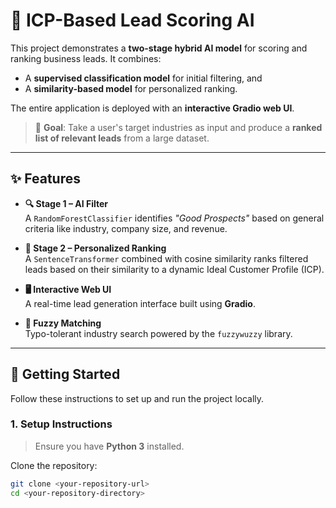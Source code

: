 # 🧠 ICP-Based Lead Scoring AI

This project demonstrates a **two-stage hybrid AI model** for scoring and ranking business leads. It combines:

- A **supervised classification model** for initial filtering, and  
- A **similarity-based model** for personalized ranking.  

The entire application is deployed with an **interactive Gradio web UI**.

> 🎯 **Goal**: Take a user's target industries as input and produce a **ranked list of relevant leads** from a large dataset.

---

## ✨ Features

- **🔍 Stage 1 – AI Filter**  
  A `RandomForestClassifier` identifies *"Good Prospects"* based on general criteria like industry, company size, and revenue.

- **🧬 Stage 2 – Personalized Ranking**  
  A `SentenceTransformer` combined with cosine similarity ranks filtered leads based on their similarity to a dynamic Ideal Customer Profile (ICP).

- **🖥️ Interactive Web UI**  
  A real-time lead generation interface built using **Gradio**.

- **🔡 Fuzzy Matching**  
  Typo-tolerant industry search powered by the `fuzzywuzzy` library.

---

## 🚀 Getting Started

Follow these instructions to set up and run the project locally.

### 1. Setup Instructions

> Ensure you have **Python 3** installed.

Clone the repository:

```bash
git clone <your-repository-url>
cd <your-repository-directory>
